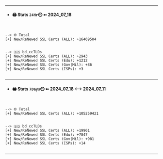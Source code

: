

---
- #### 🖨️ **Stats** `24Hr`⏲️ ➼ 2024_07_18
```console


--> 🌐 Total
[+] New/ReNewed SSL Certs (ALL): +16469504


--> 🇧🇩 bd_ccTLDs
[+] New/ReNewed SSL Certs (ALL): +2943
[+] New/ReNewed SSL Certs (Edu): +1212
[+] New/ReNewed SSL Certs (Gov|Mil): +86
[+] New/ReNewed SSL Certs (ISPs): +3


```

---
- #### 🖨️ **Stats** `7Days`⏲️ ➼ 2024_07_18 <--> 2024_07_11
```console


--> 🌐 Total
[+] New/ReNewed SSL Certs (ALL): +105259421


--> 🇧🇩 bd_ccTLDs
[+] New/ReNewed SSL Certs (ALL): +19961
[+] New/ReNewed SSL Certs (Edu): +7847
[+] New/ReNewed SSL Certs (Gov|Mil): +981
[+] New/ReNewed SSL Certs (ISPs): +14


```

---

